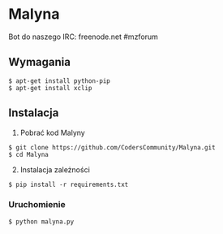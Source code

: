 # Malyna
Bot do naszego IRC: freenode.net #mzforum

## Wymagania
```
$ apt-get install python-pip
$ apt-get install xclip
```
## Instalacja
1. Pobrać kod Malyny

  ```
  $ git clone https://github.com/CodersCommunity/Malyna.git
  $ cd Malyna
  ```
2. Instalacja zależności

  ```
  $ pip install -r requirements.txt
  ```

### Uruchomienie
```
$ python malyna.py
```



